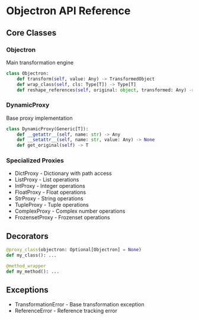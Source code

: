 # Objectron API Reference

## Core Classes

### Objectron
Main transformation engine

```python
class Objectron:
    def transform(self, value: Any) -> TransformedObject
    def wrap_class(self, cls: Type[T]) -> Type[T]
    def reshape_references(self, original: object, transformed: Any) -> None
```

### DynamicProxy 
Base proxy implementation

```python
class DynamicProxy(Generic[T]):
    def __getattr__(self, name: str) -> Any
    def __setattr__(self, name: str, value: Any) -> None
    def get_original(self) -> T
```

### Specialized Proxies
- DictProxy - Dictionary with path access
- ListProxy - List operations
- IntProxy - Integer operations  
- FloatProxy - Float operations
- StrProxy - String operations
- TupleProxy - Tuple operations
- ComplexProxy - Complex number operations
- FrozensetProxy - Frozenset operations

## Decorators
```python
@proxy_class(objectron: Optional[Objectron] = None)
def my_class(): ...

@method_wrapper
def my_method(): ...
```

## Exceptions
- TransformationError - Base transformation exception
- ReferenceError - Reference tracking error